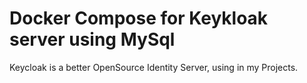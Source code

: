 # Docker Compose for Keykloak server using MySql

Keycloak is a better OpenSource Identity Server, using in my Projects.
